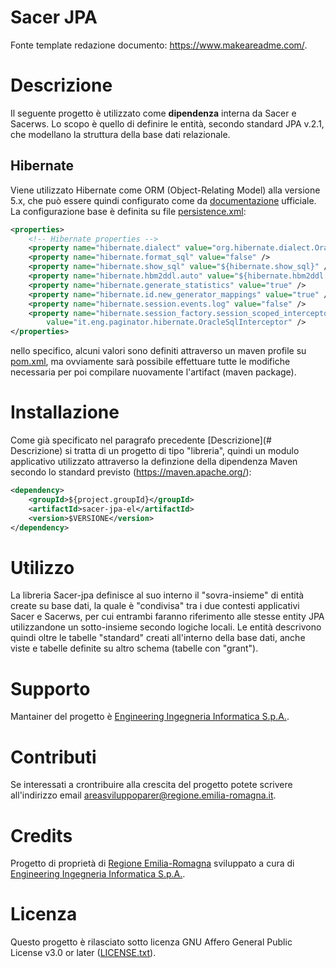 # Sacer JPA

Fonte template redazione documento:  https://www.makeareadme.com/.


# Descrizione

Il seguente progetto è utilizzato come **dipendenza** interna da Sacer e Sacerws.
Lo scopo è quello di definire le entità, secondo standard JPA v.2.1, che modellano la struttura della base dati relazionale.

## Hibernate

Viene utilizzato Hibernate come ORM (Object-Relating Model) alla versione 5.x, che può essere quindi configurato come da [documentazione](https://hibernate.org/orm/documentation/5.0/) ufficiale. La configurazione base è definita su file [persistence.xml](src/main/resources/META-INF/persistence.xml): 

```xml
<properties>
    <!-- Hibernate properties -->
    <property name="hibernate.dialect" value="org.hibernate.dialect.Oracle12cDialect" />
    <property name="hibernate.format_sql" value="false" />
    <property name="hibernate.show_sql" value="${hibernate.show_sql}" />
    <property name="hibernate.hbm2ddl.auto" value="${hibernate.hbm2ddl.auto}" />
    <property name="hibernate.generate_statistics" value="true" />
    <property name="hibernate.id.new_generator_mappings" value="true" />
    <property name="hibernate.session.events.log" value="false" />
    <property name="hibernate.session_factory.session_scoped_interceptor"
        value="it.eng.paginator.hibernate.OracleSqlInterceptor" />
</properties>
```
nello specifico, alcuni valori sono definiti attraverso un maven profile su [pom.xml](pom.xml), ma ovviamente sarà possibile effettuare tutte le modifiche necessaria per poi compilare nuovamente l'artifact (maven package).

# Installazione

Come già specificato nel paragrafo precedente [Descrizione](# Descrizione) si tratta di un progetto di tipo "libreria", quindi un modulo applicativo utilizzato attraverso la definzione della dipendenza Maven secondo lo standard previsto (https://maven.apache.org/): 

```xml
<dependency>
    <groupId>${project.groupId}</groupId>
    <artifactId>sacer-jpa-el</artifactId>
    <version>$VERSIONE</version>
</dependency> 
```

# Utilizzo

La libreria Sacer-jpa definisce al suo interno il "sovra-insieme" di entità create su base dati, la quale è "condivisa" tra i due contesti applicativi Sacer e Sacerws, per cui entrambi faranno riferimento alle stesse entity JPA utilizzandone un sotto-insieme secondo logiche locali. Le entità descrivono quindi oltre le tabelle "standard" creati all'interno della base dati, anche viste e tabelle definite su altro schema (tabelle con "grant").

# Supporto

Mantainer del progetto è [Engineering Ingegneria Informatica S.p.A.](https://www.eng.it/).

# Contributi

Se interessati a crontribuire alla crescita del progetto potete scrivere all'indirizzo email <a href="mailto:areasviluppoparer@regione.emilia-romagna.it">areasviluppoparer@regione.emilia-romagna.it</a>.

# Credits

Progetto di proprietà di [Regione Emilia-Romagna](https://www.regione.emilia-romagna.it/) sviluppato a cura di [Engineering Ingegneria Informatica S.p.A.](https://www.eng.it/).

# Licenza

Questo progetto è rilasciato sotto licenza GNU Affero General Public License v3.0 or later ([LICENSE.txt](LICENSE.txt)).